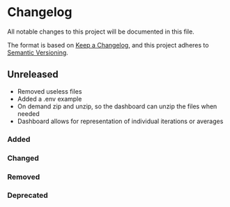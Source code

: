 # Changelog
All notable changes to this project will be documented in this file.

The format is based on [Keep a Changelog](https://keepachangelog.com/en/1.0.0/),
and this project adheres to [Semantic Versioning](https://semver.org/spec/v2.0.0.html).

## Unreleased
- Removed useless files
- Added a .env example
- On demand zip and unzip, so the dashboard can unzip the files when needed
- Dashboard allows for representation of individual iterations or averages

### Added

### Changed

### Removed

### Deprecated
